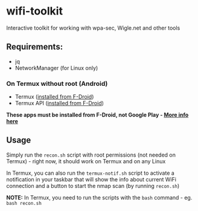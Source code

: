 # wifi-toolkit
Interactive toolkit for working with wpa-sec, Wigle.net and other tools

## Requirements:
* jq
* NetworkManager (for Linux only)

### On Termux without root (Android)
* Termux ([installed from F-Droid](https://f-droid.org/en/packages/com.termux/))
* Termux API ([installed from F-Droid](https://f-droid.org/en/packages/com.termux.api/))

**These apps must be installed from F-Droid, not Google Play - [More info here](https://wiki.termux.com/wiki/Termux_Google_Play)**

## Usage
Simply run the `recon.sh` script with root permissions (not needed on Termux) - right now, it should work on Termux and on any Linux

In Termux, you can also run the `termux-notif.sh` script to activate a notification in your taskbar that will show the info about current WiFi connection and a button to start the nmap scan (by running `recon.sh`)

**NOTE:**
In Termux, you need to run the scripts with the `bash` command - eg. `bash recon.sh`